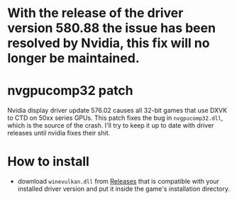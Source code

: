 # With the release of the driver version 580.88 the issue has been resolved by Nvidia, this fix will no longer be maintained.

# nvgpucomp32 patch

Nvidia display driver update 576.02 causes all 32-bit games that use DXVK to CTD on 50xx series GPUs. This patch fixes the bug in `nvgpucomp32.dll`, which is the source of the crash. I'll try to keep it up to date with driver releases until nvidia fixes their shit.

# How to install

- download `winevulkan.dll` from [Releases](https://github.com/marekzajac97/nvgpucomp32_patch/releases) that is compatible with your installed driver version and put it inside the game's installation directory.
